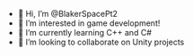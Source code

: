 - 👋 Hi, I’m @BlakerSpacePt2
- 👀 I’m interested in game development!
- 🌱 I’m currently learning C++ and C#
- 💞️ I’m looking to collaborate on Unity projects

